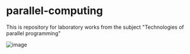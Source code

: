 # parallel-computing
This is repository for laboratory works from the subject "Technologies of parallel programming"

![image](https://user-images.githubusercontent.com/39837877/190962542-333c8ef9-0e5d-4f8b-b729-efd5dcace469.png)
